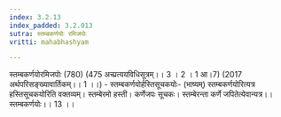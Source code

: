 ```yaml
---
index: 3.2.13
index_padded: 3.2.013
sutra: स्तम्बकर्णयोः रमिजपोः
vritti: mahabhashyam

---
```

 स्तम्बकर्णयोरमिजपोः (780) (475 अच्प्रत्ययविधिसूत्रम्।। 3 । 2 । 1 आ।7) (2017 अर्थपरिसङ्ख्यावार्तिकम्।। 1 ।।) - स्तम्बकर्णयोर्हस्तिसूचकयोः- (भाष्यम्) स्तम्बकर्णयोरित्यत्र हस्तिसूचकयोरिति वक्तव्यम्। स्तम्बेरमो हस्ती। कर्णेजपः सूचकः। स्तम्बेरन्ता कर्णे जपितेत्येवान्यत्र।। स्तम्बकर्णयोः।। 13 ।। 